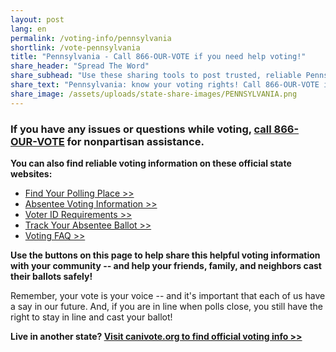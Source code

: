 ```yaml
---
layout: post
lang: en
permalink: /voting-info/pennsylvania
shortlink: /vote-pennsylvania
title: "Pennsylvania - Call 866-OUR-VOTE if you need help voting!"
share_header: "Spread The Word"
share_subhead: "Use these sharing tools to post trusted, reliable Pennsylvania voting information!"
share_text: "Pennsylvania: know your voting rights! Call 866-OUR-VOTE if you need help voting, or use these official resources."
share_image: /assets/uploads/state-share-images/PENNSYLVANIA.png
---
```

### **If you have any issues or questions while voting, [call 866-OUR-VOTE](tel:8666878683) for nonpartisan assistance.**

**You can also find reliable voting information on these official state websites:**

* [Find Your Polling Place >>](https://www.pavoterservices.pa.gov/Pages/PollingPlaceInfo.aspx)
* [Absentee Voting Information >>](http://www.votespa.com/en-us/voting-and-elections/types-of-voting/Pages/Absentee-Ballot.aspx)
* [Voter ID Requirements >>](https://www.votespa.com/Register-to-Vote/Pages/Voter-ID-for-First-Time-Voters.aspx)
* [Track Your Absentee Ballot >>](https://www.pavoterservices.pa.gov/pages/ballottracking.aspx)
* [Voting FAQ >>](https://docs.google.com/document/d/1rgpgu7R8cbaMlgOA8qMLABNvXFnR48a4YAr_7BHxp10/)

**Use the buttons on this page to help share this helpful voting information with your community -- and help your friends, family, and neighbors cast their ballots safely!**

Remember, your vote is your voice -- and it's important that each of us have a say in our future. And, if you are in line when polls close, you still have the right to stay in line and cast your ballot!

**Live in another state? [Visit canivote.org to find official voting info >>](https://canivote.org)**